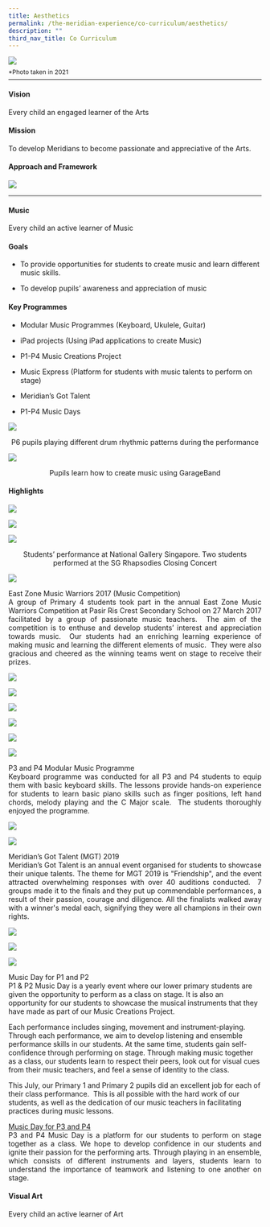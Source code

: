 ```yaml
---
title: Aesthetics
permalink: /the-meridian-experience/co-curriculum/aesthetics/
description: ""
third_nav_title: Co Curriculum
---
```

![](/images/Our%20Staff/Aesthetics%20Department.jpg)
<p style="line-height:0.1em; font-size: 12px;">*Photo taken in 2021</p>
<hr>

#### Vision
<p>Every child an engaged learner of the Arts</p>

#### Mission
<p>To develop Meridians to become passionate and appreciative of the Arts.</p>

#### Approach and Framework
![](/images/The%20Meridian%20Experience/Aesthetics/MPS-Aesthetics-Department-Framework.jpg)
<hr>

#### Music
<p>Every child an active learner of Music</p>

#### Goals
*   To provide opportunities for students to create music and learn different music skills.  
    
*   To develop pupils’ awareness and appreciation of music

#### Key Programmes
*   Modular Music Programmes (Keyboard, Ukulele, Guitar)  
    
*   iPad projects (Using iPad applications to create Music)  
    
*   P1-P4 Music Creations Project  
    
*   Music Express (Platform for students with music talents to perform on stage)  
    
*   Meridian’s Got Talent  
    
*   P1-P4 Music Days

![](/images/The%20Meridian%20Experience/Aesthetics/aesthetics-Music-Express-2017-720x407.jpg)
<p align = "center">P6 pupils playing different drum rhythmic patterns during the performance</p>

![](/images/The%20Meridian%20Experience/Aesthetics/aesthetics-iPad-Music-Project-720x540.jpg)
<p align = "center">Pupils learn how to create music using GarageBand</p>

#### Highlights
![](/images/The%20Meridian%20Experience/Aesthetics/aesthetics-SG-Rhapsodies-Closing-Concert-2.jpg)


![](/images/The%20Meridian%20Experience/Aesthetics/aesthetics-SG-Rhapsodies-Closing-Concert-3.jpg)

![](/images/The%20Meridian%20Experience/Aesthetics/aesthetics-SG-Rhapsodies-Closing-Concert-1-720x588.jpg)
<p align = "center">Students’ performance at National Gallery Singapore. Two students performed at the SG Rhapsodies Closing Concert</p>

![](/images/The%20Meridian%20Experience/Aesthetics/aesthetics-EZ-Music-Warrior-Competition-2017-720x540.jpg)
<p align = "justify">East Zone Music Warriors 2017 (Music Competition)<br>
A group of Primary 4 students took part in the annual East Zone Music Warriors Competition at Pasir Ris Crest Secondary School on 27 March 2017 facilitated by a group of passionate music teachers.  The aim of the competition is to enthuse and develop students’ interest and appreciation towards music.  Our students had an enriching learning experience of making music and learning the different elements of music.  They were also gracious and cheered as the winning teams went on stage to receive their prizes.</p>

![](/images/The%20Meridian%20Experience/Aesthetics/aesthetics-4PA_Class.jpg)

![](/images/The%20Meridian%20Experience/Aesthetics/aesthetics-4CAJPG.jpg)

![](/images/The%20Meridian%20Experience/Aesthetics/aesthetics-3CAJPG.jpg)

![](/images/The%20Meridian%20Experience/Aesthetics/aesthetics-4IN-Alffian-Close-UpJPG.jpg)

![](/images/The%20Meridian%20Experience/Aesthetics/aesthetics-4PA_b.jpg)

![](/images/The%20Meridian%20Experience/Aesthetics/aesthetics-4PA.jpg)
<p align = "justify">P3 and P4 Modular Music Programme<br>
Keyboard programme was conducted for all P3 and P4 students to equip them with basic keyboard skills. The lessons provide hands-on experience for students to learn basic piano skills such as finger positions, left hand chords, melody playing and the C Major scale.  The students thoroughly enjoyed the programme.</p>

![](/images/The%20Meridian%20Experience/Aesthetics/NG__8951.jpg)

![](/images/The%20Meridian%20Experience/Aesthetics/NG__8953.jpg)

<p align = "justify">Meridian’s Got Talent (MGT) 2019<br>
Meridian’s Got Talent is an annual event organised for students to showcase their unique talents. The theme for MGT 2019 is "Friendship", and the event attracted overwhelming responses with over 40 auditions conducted.  7 groups made it to the finals and they put up commendable performances, a result of their passion, courage and diligence. All the finalists walked away with a winner's medal each, signifying they were all champions in their own rights.</p>

![](/images/The%20Meridian%20Experience/Aesthetics/aesthetics-Music-Day_1RB-2017.jpg)

![](/images/The%20Meridian%20Experience/Aesthetics/aesthetics-Music-Day_1RT-2017.jpg)

![](/images/The%20Meridian%20Experience/Aesthetics/aesthetics-Music-Day_2PA-2017.jpg)
<p>Music Day for P1 and P2  <br>
P1 & P2 Music Day is a yearly event where our lower primary students are given the opportunity to perform as a class on stage. It is also an opportunity for our students to showcase the musical instruments that they have made as part of our Music Creations Project.
	
Each performance includes singing, movement and instrument-playing. Through each performance, we aim to develop listening and ensemble performance skills in our students. At the same time, students gain self-confidence through performing on stage. Through making music together as a class, our students learn to respect their peers, look out for visual cues from their music teachers, and feel a sense of identity to the class.
	
This July, our Primary 1 and Primary 2 pupils did an excellent job for each of their class performance.  This is all possible with the hard work of our students, as well as the dedication of our music teachers in facilitating practices during music lessons.</p>

<p align = "justify"><u>Music Day for P3 and P4</u><br>  
P3 and P4 Music Day is a platform for our students to perform on stage together as a class. We hope to develop confidence in our students and ignite their passion for the performing arts. Through playing in an ensemble, which consists of different instruments and layers, students learn to understand the importance of teamwork and listening to one another on stage.</p>

#### Visual Art
<p>Every child an active learner of Art</p>

